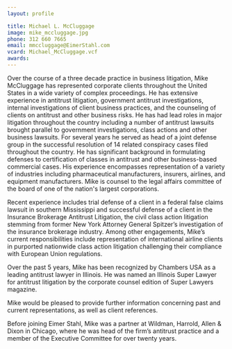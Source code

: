 ```yaml
---
layout: profile

title: Michael L. McCluggage
image: mike_mccluggage.jpg
phone: 312 660 7665
email: mmccluggage@EimerStahl.com
vcard: Michael_McCluggage.vcf
awards:
---
```

Over the course of a three decade practice in business litigation, Mike McCluggage has represented corporate clients throughout the United States in a wide variety of complex proceedings. He has extensive experience in antitrust litigation, government antitrust investigations, internal investigations of client business practices, and the counseling of clients on antitrust and other business risks. He has had lead roles in major litigation throughout the country including a number of antitrust lawsuits brought parallel to government investigations, class actions and other business lawsuits. For several years he served as head of a joint defense group in the successful resolution of 14 related conspiracy cases filed throughout the country. He has significant background in formulating defenses to certification of classes in antitrust and other business-based commercial cases. His experience encompasses representation of a variety of industries including pharmaceutical manufacturers, insurers, airlines, and equipment manufacturers. Mike is counsel to the legal affairs committee of the board of one of the nation\'s largest corporations.

Recent experience includes trial defense of a client in a federal false claims lawsuit in southern Mississippi and successful defense of a client in the Insurance Brokerage Antitrust Litigation, the civil class action litigation stemming from former New York Attorney General Spitzer’s investigation of the insurance brokerage industry. Among other engagements, Mike’s current responsibilities include representation of international airline clients in purported nationwide class action litigation challenging their compliance with European Union regulations.

Over the past 5 years, Mike has been recognized by Chambers USA as a leading antitrust lawyer in Illinois. He was named an Illinois Super Lawyer for antitrust litigation by the corporate counsel edition of Super Lawyers magazine.

Mike would be pleased to provide further information concerning past and current representations, as well as client references.

Before joining Eimer Stahl, Mike was a partner at Wildman, Harrold, Allen & Dixon in Chicago, where he was head of the firm’s antitrust practice and a member of the Executive Committee for over twenty years.
